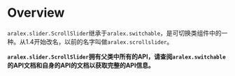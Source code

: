 Overview
========

`aralex.slider.ScrollSlider`继承于`aralex.switchable`，是可切换类组件中的一种。从1.4开始改名，以前的名字叫做`aralex.scrollslider`。

**`aralex.slider.ScrollSlider`拥有父类中所有的API，请查阅`aralex.switchable`的API文档和自身的API的文档以获取完整的API信息。**
